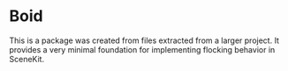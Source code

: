 # Boid

This is a package was created from files extracted from a larger project. It provides a very minimal foundation for implementing flocking behavior in SceneKit.
